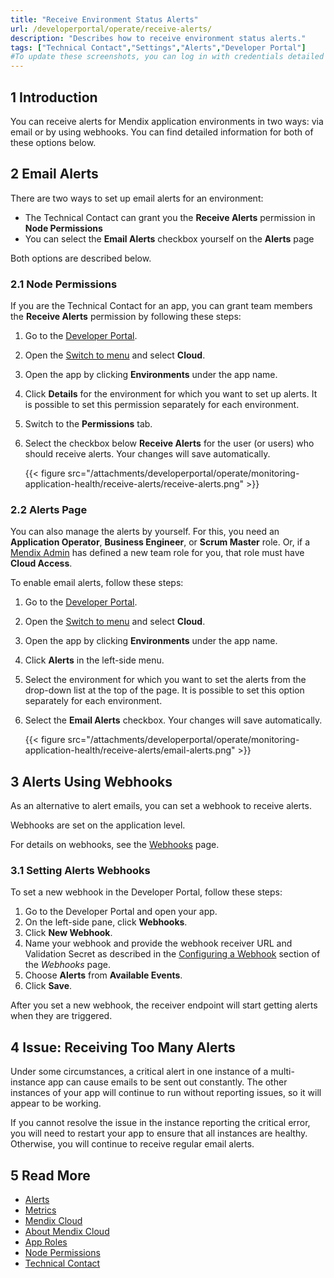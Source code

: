 ```yaml
---
title: "Receive Environment Status Alerts"
url: /developerportal/operate/receive-alerts/
description: "Describes how to receive environment status alerts."
tags: ["Technical Contact","Settings","Alerts","Developer Portal"]
#To update these screenshots, you can log in with credentials detailed in How to Update Screenshots Using Team Apps.
---
```


## 1 Introduction

You can receive alerts for Mendix application environments in two ways: via email or by using webhooks. You can find detailed information for both of these options below.

## 2 Email Alerts

There are two ways to set up email alerts for an environment:

* The Technical Contact can grant you the **Receive Alerts** permission in **Node Permissions**
* You can select the **Email Alerts** checkbox yourself on the **Alerts** page

Both options are described below.

### 2.1 Node Permissions  

If you are the Technical Contact for an app, you can grant team members the **Receive Alerts** permission by following these steps:

1. Go to the [Developer Portal](http://sprintr.home.mendix.com).
2. Open the [Switch to menu](/developerportal/#navigation) and select **Cloud**.
3. Open the app by clicking **Environments** under the app name.
4. Click **Details** for the environment for which you want to set up alerts. It is possible to set this permission separately for each environment.
5. Switch to the **Permissions** tab.
6. Select the checkbox below **Receive Alerts** for the user (or users) who should receive alerts. Your changes will save automatically.

    {{< figure src="/attachments/developerportal/operate/monitoring-application-health/receive-alerts/receive-alerts.png" >}}

### 2.2 Alerts Page

You can also manage the alerts by yourself. For this, you need an **Application Operator**, **Business Engineer**, or **Scrum Master** role. Or, if a [Mendix Admin](/developerportal/control-center/#members) has defined a new team role for you, that role must have **Cloud Access**.

To enable email alerts, follow these steps:

1. Go to the [Developer Portal](http://sprintr.home.mendix.com).
2. Open the [Switch to menu](/developerportal/#navigation) and select **Cloud**.
3. Open the app by clicking **Environments** under the app name.
4. Click **Alerts** in the left-side menu.
5. Select the environment for which you want to set the alerts from the drop-down list at the top of the page. It is possible to set this option separately for each environment.
6. Select the **Email Alerts** checkbox.  Your changes will save automatically.

    {{< figure src="/attachments/developerportal/operate/monitoring-application-health/receive-alerts/email-alerts.png" >}}

## 3 Alerts Using Webhooks 

As an alternative to alert emails, you can set a webhook to receive alerts.

Webhooks are set on the application level.

For details on webhooks, see the [Webhooks](/developerportal/deploy/webhooks/) page.

### 3.1 Setting Alerts Webhooks

To set a new webhook in the Developer Portal, follow these steps:

1. Go to the Developer Portal and open your app.
1. On the left-side pane, click **Webhooks**.
1. Click **New Webhook**.
1. Name your webhook and provide the webhook receiver URL and Validation Secret as described in the [Configuring a Webhook](/developerportal/deploy/webhooks/#setting-up) section of the *Webhooks* page.
1. Choose **Alerts** from **Available Events**.
1. Click **Save**.

After you set a new webhook, the receiver endpoint will start getting alerts when they are triggered. 

## 4 Issue: Receiving Too Many Alerts

Under some circumstances, a critical alert in one instance of a multi-instance app can cause emails to be sent out constantly. The other instances of your app will continue to run without reporting issues, so it will appear to be working.

If you cannot resolve the issue in the instance reporting the critical error, you will need to restart your app to ensure that all instances are healthy. Otherwise, you will continue to receive regular email alerts.

## 5 Read More

* [Alerts](/developerportal/operate/monitoring-application-health/)
* [Metrics](/developerportal/operate/metrics/)
* [Mendix Cloud](/developerportal/deploy/mendix-cloud-deploy/)
* [About Mendix Cloud](/developerportal/deploy/mxcloudv4/)
* [App Roles](/developerportal/general/app-roles/)
* [Node Permissions](/developerportal/deploy/node-permissions/) 
* [Technical Contact](/developerportal/general/app-roles/#technical-contact)
